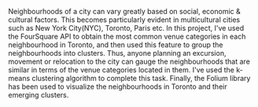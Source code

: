 Neighbourhoods of a city can vary greatly based on social, economic & cultural factors. This becomes particularly evident in multicultural cities such as New York City(NYC), Toronto, Paris etc. In this project, I've used the FourSquare API to obtain the most common venue categories in each neighbourhood in Toronto, and then used this feature to group the neighbourhoods into clusters. Thus, anyone planning an excursion, movement or relocation to the city can gauge the neighbourhoods that are similar in terms of the venue categories located in them.
I've used the k-means clustering algorithm to complete this task. Finally, the Folium library has been used to visualize the neighbourhoods in Toronto and their emerging clusters.
